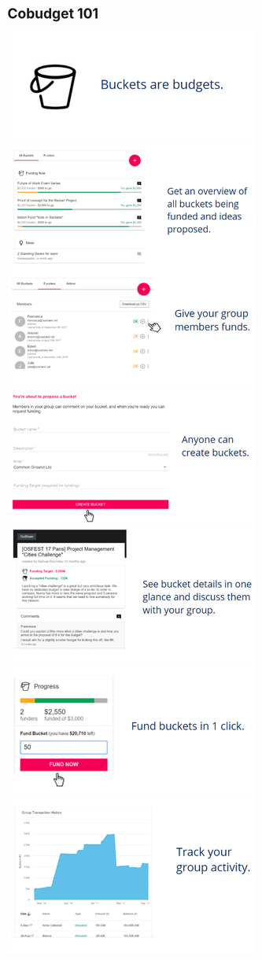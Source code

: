 # Cobudget 101



![](/assets/import.png)![](/assets/bucketsoverview.png)![](/assets/funders.png)![](/assets/newbuckets.png)![](/assets/bucketdetails.png)![](/assets/fund.png)![](/assets/track.png)

